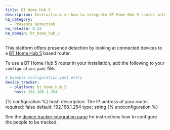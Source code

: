 ```yaml
---
title: BT Home Hub 5
description: Instructions on how to integrate BT Home Hub 5 router into Home Assistant.
ha_category:
  - Presence Detection
ha_release: 0.22
ha_domain: bt_home_hub_5
---
```


This platform offers presence detection by looking at connected devices to a [BT Home Hub 5](https://en.wikipedia.org/wiki/BT_Home_Hub) based router.

To use a BT Home Hub 5 router in your installation, add the following to your `configuration.yaml` file:

```yaml
# Example configuration.yaml entry
device_tracker:
  - platform: bt_home_hub_5
    host: 192.168.1.254
```

{% configuration %}
host:
  description: The IP address of your router.
  required: false
  default: 192.168.1.254
  type: string
{% endconfiguration %}

See the [device tracker integration page](/integrations/device_tracker/) for instructions how to configure the people to be tracked.
